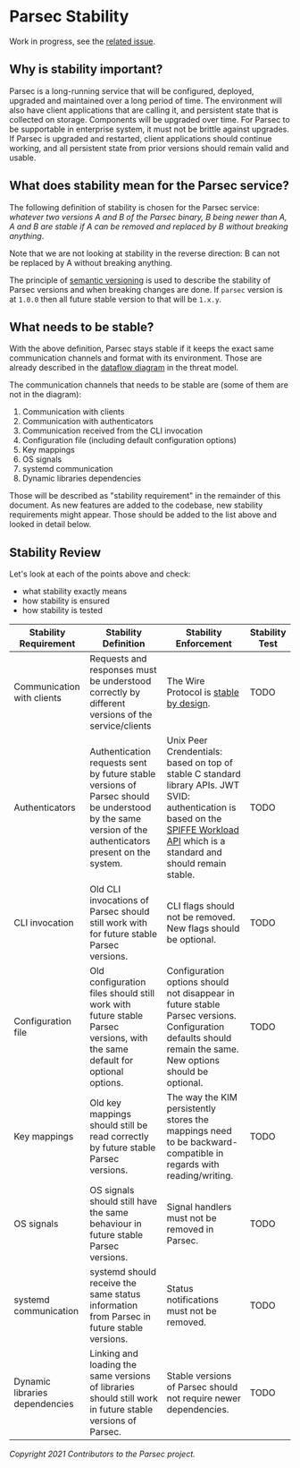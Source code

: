 # Parsec Stability

Work in progress, see the [related issue](https://github.com/parallaxsecond/parsec-book/issues/83).

## Why is stability important?

Parsec is a long-running service that will be configured, deployed, upgraded and maintained over a
long period of time. The environment will also have client applications that are calling it, and
persistent state that is collected on storage. Components will be upgraded over time. For Parsec to
be supportable in enterprise system, it must not be brittle against upgrades. If Parsec is upgraded
and restarted, client applications should continue working, and all persistent state from prior
versions should remain valid and usable.

## What does stability mean for the Parsec service?

The following definition of stability is chosen for the Parsec service: *whatever two versions A and
B of the Parsec binary, B being newer than A, A and B are stable if A can be removed and replaced by
B without breaking anything*.

Note that we are not looking at stability in the reverse direction: B can not be replaced by A
without breaking anything.

The principle of [semantic versioning](https://semver.org/) is used to describe the stability of
Parsec versions and when breaking changes are done. If `parsec` version is at `1.0.0` then all
future stable version to that will be `1.x.y`.

## What needs to be stable?

With the above definition, Parsec stays stable if it keeps the exact same communication channels and
format with its environment. Those are already described in the [dataflow
diagram](../parsec_security/parsec_threat_model/threat_model.md#dataflow-diagram) in the threat
model.

The communication channels that needs to be stable are (some of them are not in the diagram):

1. Communication with clients
2. Communication with authenticators
3. Communication received from the CLI invocation
4. Configuration file (including default configuration options)
5. Key mappings
6. OS signals
7. systemd communication
8. Dynamic libraries dependencies

Those will be described as "stability requirement" in the remainder of this document. As new
features are added to the codebase, new stability requirements might appear. Those should be added
to the list above and looked in detail below.

## Stability Review

Let's look at each of the points above and check:

- what stability exactly means
- how stability is ensured
- how stability is tested

| Stability Requirement          | Stability Definition                                                                                                                                   | Stability Enforcement                                                                                                                                                                                                                                               | Stability Test |
|--------------------------------|--------------------------------------------------------------------------------------------------------------------------------------------------------|---------------------------------------------------------------------------------------------------------------------------------------------------------------------------------------------------------------------------------------------------------------------|----------------|
| Communication with clients     | Requests and responses must be understood correctly by different versions of the service/clients                                                       | The Wire Protocol is [stable by design](../parsec_client/wire_protocol.md#wire-protocol-versions).                                                                                                                                                                  | TODO           |
| Authenticators                 | Authentication requests sent by future stable versions of Parsec should be understood by the same version of the authenticators present on the system. | Unix Peer Crendentials: based on top of stable C standard library APIs. JWT SVID: authentication is based on the [SPIFFE Workload API](https://github.com/spiffe/spiffe/blob/master/standards/SPIFFE_Workload_API.md) which is a standard and should remain stable. | TODO           |
| CLI invocation                 | Old CLI invocations of Parsec should still work with for future stable Parsec versions.                                                                | CLI flags should not be removed. New flags should be optional.                                                                                                                                                                                                      | TODO           |
| Configuration file             | Old configuration files should still work with future stable Parsec versions, with the same default for optional options.                              | Configuration options should not disappear in future stable Parsec versions. Configuration defaults should remain the same. New options should be optional.                                                                                                         | TODO           |
| Key mappings                   | Old key mappings should still be read correctly by future stable Parsec versions.                                                                      | The way the KIM persistently stores the mappings need to be backward-compatible in regards with reading/writing.                                                                                                                                                    | TODO           |
| OS signals                     | OS signals should still have the same behaviour in future stable Parsec versions.                                                                      | Signal handlers must not be removed in Parsec.                                                                                                                                                                                                                      | TODO           |
| systemd communication          | systemd should receive the same status information from Parsec in future stable versions.                                                              | Status notifications must not be removed.                                                                                                                                                                                                                           | TODO           |
| Dynamic libraries dependencies | Linking and loading the same versions of libraries should still work in future stable versions of Parsec.                                              | Stable versions of Parsec should not require newer dependencies.                                                                                                                                                                                                    | TODO           |

*Copyright 2021 Contributors to the Parsec project.*
